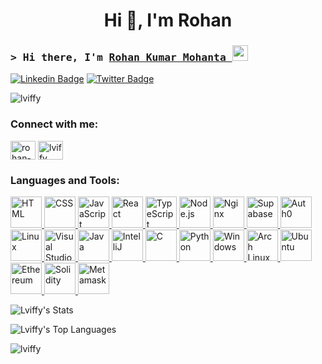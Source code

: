 <h1 align="center">Hi 👋, I'm Rohan</h1>
<!-- List Of Websites-->

[linkedin]: https://www.linkedin.com/in/rohan-kumar-mohanta-3b8421324/
[twitter]: https://x.com/Lviffyy
[github]: https://www.github.com/lviffy
[gmail]: mailto:contact.rohan.here@gmail.com

### <samp>&gt; Hi there, I'm <a href="https://www.instagram.com/lviffy" target="_blank">Rohan Kumar Mohanta </a> <img src="https://media.giphy.com/media/hvRJCLFzcasrR4ia7z/giphy.gif" width="25"> </samp>

[![Linkedin Badge](https://img.shields.io/badge/-LinkedIn-0a66c2?style=flat-square&logo=Linkedin&logoColor=white)][linkedin]
[![Twitter Badge](https://img.shields.io/badge/-Twitter-000000?style=flat-square&logo=X&logoColor=white)][twitter]

<p align="left"> <img src="https://komarev.com/ghpvc/?username=lviffy&label=Profile%20views&color=0e75b6&style=flat" alt="lviffy" /> </p>


<h3 align="left">Connect with me:</h3>
<p align="left">
<a href="https://linkedin.com/in/rohan-kumar-mohanta-3b8421324" target="blank"><img align="center" src="https://raw.githubusercontent.com/rahuldkjain/github-profile-readme-generator/master/src/images/icons/Social/linked-in-alt.svg" alt="rohan-kumar-mohanta-3b8421324" height="30" width="40" /></a>
<a href="https://instagram.com/lviffy" target="blank"><img align="center" src="https://raw.githubusercontent.com/rahuldkjain/github-profile-readme-generator/master/src/images/icons/Social/instagram.svg" alt="lviffy" height="30" width="40" /></a>
</p>

<h3 align="left">Languages and Tools:</h3>
<p align="left"> <a href="https://www.cprogramming.com/" target="_blank" rel="noreferrer"> <img width="50" src="https://raw.githubusercontent.com/marwin1991/profile-technology-icons/refs/heads/main/icons/html.png" alt="HTML" title="HTML"/>
<img width="50" src="https://raw.githubusercontent.com/marwin1991/profile-technology-icons/refs/heads/main/icons/css.png" alt="CSS" title="CSS"/>
<img width="50" src="https://raw.githubusercontent.com/marwin1991/profile-technology-icons/refs/heads/main/icons/javascript.png" alt="JavaScript" title="JavaScript"/>
<img width="50" src="https://raw.githubusercontent.com/marwin1991/profile-technology-icons/refs/heads/main/icons/react.png" alt="React" title="React"/>
<img width="50" src="https://raw.githubusercontent.com/marwin1991/profile-technology-icons/refs/heads/main/icons/typescript.png" alt="TypeScript" title="TypeScript"/>
<img width="50" src="https://raw.githubusercontent.com/marwin1991/profile-technology-icons/refs/heads/main/icons/node_js.png" alt="Node.js" title="Node.js"/>
<img width="50" src="https://raw.githubusercontent.com/marwin1991/profile-technology-icons/refs/heads/main/icons/nginx.png" alt="Nginx" title="Nginx"/>
<img width="50" src="https://raw.githubusercontent.com/marwin1991/profile-technology-icons/refs/heads/main/icons/supabase.png" alt="Supabase" title="Supabase"/>
<img width="50" src="https://raw.githubusercontent.com/marwin1991/profile-technology-icons/refs/heads/main/icons/auth0.png" alt="Auth0" title="Auth0"/>
<img width="50" src="https://raw.githubusercontent.com/marwin1991/profile-technology-icons/refs/heads/main/icons/linux.png" alt="Linux" title="Linux"/>
<img width="50" src="https://raw.githubusercontent.com/marwin1991/profile-technology-icons/refs/heads/main/icons/visual_studio_code.png" alt="Visual Studio Code" title="Visual Studio Code"/>
<img width="50" src="https://raw.githubusercontent.com/marwin1991/profile-technology-icons/refs/heads/main/icons/java.png" alt="Java" title="Java"/>
<img width="50" src="https://raw.githubusercontent.com/marwin1991/profile-technology-icons/refs/heads/main/icons/intellij.png" alt="IntelliJ" title="IntelliJ"/>
<img width="50" src="https://raw.githubusercontent.com/marwin1991/profile-technology-icons/refs/heads/main/icons/c.png" alt="C" title="C"/>
<img width="50" src="https://raw.githubusercontent.com/marwin1991/profile-technology-icons/refs/heads/main/icons/python.png" alt="Python" title="Python"/>
<img width="50" src="https://raw.githubusercontent.com/marwin1991/profile-technology-icons/refs/heads/main/icons/windows.png" alt="Windows" title="Windows"/>
<img width="50" src="https://raw.githubusercontent.com/marwin1991/profile-technology-icons/refs/heads/main/icons/arch_linux.png" alt="Arch Linux" title="Arch Linux"/>
<img width="50" src="https://raw.githubusercontent.com/marwin1991/profile-technology-icons/refs/heads/main/icons/ubuntu.png" alt="Ubuntu" title="Ubuntu"/>
<img width="50" src="https://raw.githubusercontent.com/marwin1991/profile-technology-icons/refs/heads/main/icons/ethereum.png" alt="Ethereum" title="Ethereum"/>
<img width="50" src="https://raw.githubusercontent.com/marwin1991/profile-technology-icons/refs/heads/main/icons/solidity.png" alt="Solidity" title="Solidity"/>
<img width="50" src="https://raw.githubusercontent.com/marwin1991/profile-technology-icons/refs/heads/main/icons/metamask.png" alt="Metamask" title="Metamask"/></a> </p>

![Lviffy's Stats](https://github-readme-stats.vercel.app/api?username=Lviffy&theme=midnight-purple&show_icons=true&hide_border=false&count_private=true)

![Lviffy's Top Languages](https://github-readme-stats.vercel.app/api/top-langs/?username=Lviffy&theme=midnight-purple&show_icons=true&hide_border=false&layout=compact)


<p><img align="center" src="https://github-readme-streak-stats.herokuapp.com/?user=lviffy&" alt="lviffy" /></p>

